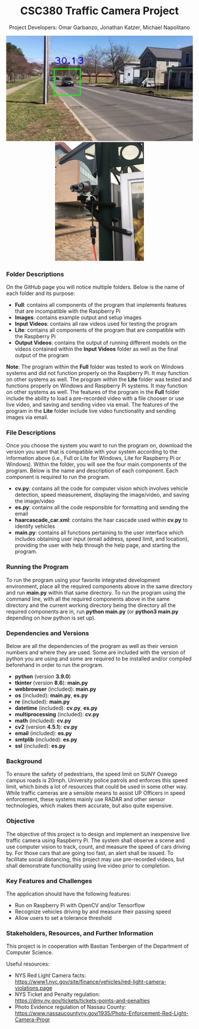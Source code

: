 <h1 align="center"> CSC380 Traffic Camera Project </h1>
<p align="center"> Project Developers: Omar Garbanzo, Jonathan Katzer, Michael Napolitano </p>

<p align="center"> <img src="Images/Traffic Camera Example 0.jpg" alt="Traffic Camera Example Image"> 
<img src="Images/Traffic Camera Setup 1.jpeg" alt="Traffic Camera Setup Image" height="320"> </p>

<h3> Folder Descriptions </h3>
<p> On the GitHub page you will notice multiple folders. Below is the name of each folder and its purpose:
  <ul>
    <li><b>Full</b>: contains all components of the program that implements features that are incompatible with the Raspberry Pi </li>
    <li><b>Images</b>: contains example output and setup images </li>
    <li><b>Input Videos</b>: contains all raw videos used for testing the program </li>
    <li><b>Lite</b>: contains all components of the program that are compatible with the Raspberry Pi </li>
    <li><b>Output Videos</b>: contains the output of running different models on the videos contained within the <b>Input Videos</b> folder as well as the final output of the program </li>
  </ul>
</p>
<p><b>Note</b>: The program within the <b>Full</b> folder was tested to work on Windows systems and did not function properly on the Raspberry Pi. It may function on other systems as well. The program within the <b>Lite</b> folder was tested and functions properly on Windows and Raspberry Pi systems. It may function on other systems as well. The features of the program in the <b>Full</b> folder include the ability to load a pre-recorded video with a file chooser or use live video, and saving and sending video via email. The features of the program in the <b>Lite</b> folder include live video functionality and sending images via email.
</p>

<h3> File Descriptions </h3>
<p> Once you choose the system you want to run the program on, download the version you want that is compatible with your system according to the information above (i.e., Full or Lite for Windows, Lite for Raspberry Pi or Windows). Within the folder, you will see the four main components of the program. Below is the name and description of each component. Each component is required to run the program.
  <ul>
    <li><b>cv.py</b>: contains all the code for computer vision which involves vehicle detection, speed measurement, displaying the image/video, and saving the image/video </li>
    <li><b>es.py</b>: contains all the code responsible for formatting and sending the email </li>
    <li><b>haarcascade_car.xml</b>: contains the haar cascade used within <b>cv.py</b> to identify vehicles </li>
    <li><b>main.py</b>: contains all functions pertaining to the user interface which includes obtaining user input (email address, speed limit, and location), providing the user with help through the help page, and starting the program. </li>
  </ul>
</p>

<h3> Running the Program </h3>
<p>To run the program using your favorite integrated development environment, place all the required components above in the same directory and run <b>main.py</b> within that same directory. To run the program using the command line, with all the required components above in the same directory and the current working directory being the directory all the required components are in, run <b>python main.py</b> (or <b>python3 main.py</b> depending on how python is set up).
</p>

<h3> Dependencies and Versions </h3>
<p>Below are all the dependencies of the program as well as their version numbers and where they are used. Some are included with the version of python you are using and some are required to be installed and/or compiled beforehand in order to run the program.
  <ul>
    <li><b>python</b> (version <b>3.9.0</b>) </li>
    <li><b>tkinter</b> (version <b>8.6</b>): <b>main.py</b> </li>
    <li><b>webbrowser</b> (included): <b>main.py</b> </li>
    <li><b>os</b> (included): <b>main.py</b>, <b>es.py</b> </li>
    <li><b>re</b> (included): <b>main.py</b> </li>
    <li><b>datetime</b> (included): <b>cv.py</b>, <b>es.py</b> </li>
    <li><b>multiprocessing</b> (included): <b>cv.py</b> </li>
    <li><b>math</b> (included): <b>cv.py</b> </li>
    <li><b>cv2</b> (version <b>4.5.1</b>): <b>cv.py</b> </li>
    <li><b>email</b> (included): <b>es.py</b> </li>
    <li><b>smtplib</b> (included): <b>es.py</b> </li>
    <li><b>ssl</b> (included): <b>es.py</b> </li>
  </ul>
</p>

<h3> Background </h3>
<p> To ensure the safety of pedestrians, the speed limit on SUNY Oswego campus roads is 20mph. University police patrols and enforces this speed limit, which binds a lot of resources that could be used in some other way. While traffic cameras are a sensible means to assist UP Officers in speed enforcement, these systems mainly use RADAR and other sensor technologies, which makes them accurate, but also quite expensive.
</p>

<h3> Objective </h3>
<p> The objective of this project is to design and implement an inexpensive live traffic camera using Raspberry Pi. The system shall observe a scene and use computer vision to track, count, and measure the speed of cars driving by. For those cars that are going too fast, an alert shall be issued. To facilitate social distancing, this project may use pre-recorded videos, but shall demonstrate functionality using live video prior to completion.
</p>

<h3> Key Features and Challenges </h3>
<p> The application should have the following features:
  <ul>
    <li> Run on Raspberry Pi with OpenCV and/or Tensorflow </li>
    <li> Recognize vehicles driving by and measure their passing speed </li>
    <li> Allow users to set a tolerance threshold </li>
  </ul>
</p>

<h3> Stakeholders, Resources, and Further Information </h3>
<p> This project is in cooperation with Bastian Tenbergen of the Department of Computer Science. </p>
<p> Useful resources:
  <ul>
    <li> NYS Red Light Camera facts: <br> <a href="https://www1.nyc.gov/site/finance/vehicles/red-light-camera-violations.page" target="_blank">
      https://www1.nyc.gov/site/finance/vehicles/red-light-camera-violations.page </a> </br> </li>
    <li> NYS Ticket and Penalty regulation: <br> <a href="https://dmv.ny.gov/tickets/tickets-points-and-penalties" target="_blank">
      https://dmv.ny.gov/tickets/tickets-points-and-penalties </a> </br> </li>
    <li> Photo Evidence regulation of Nassau County: <br> <a href="https://www.nassaucountyny.gov/1935/Photo-Enforcement-Red-Light-Camera-Progr" target="_blank">
      https://www.nassaucountyny.gov/1935/Photo-Enforcement-Red-Light-Camera-Progr </a> </br> </li>
  </ul>
</p>
